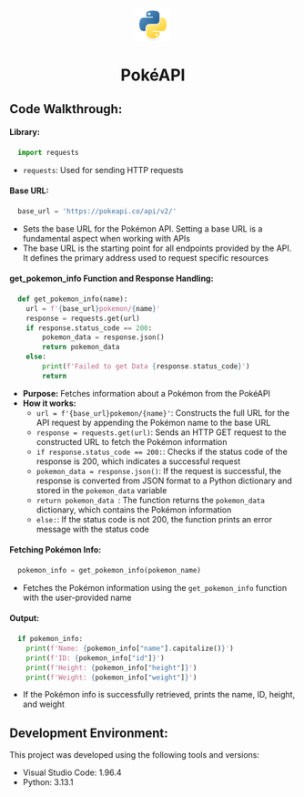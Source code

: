 <p align="center">
  <img src="https://github.com/devicons/devicon/blob/master/icons/python/python-original.svg" height="60" width="60">
</p>

<div align="center">
  <h1>PokéAPI</h1>
</div>

## Code Walkthrough:
#### Library:
```python
  import requests
```

  - ` requests `: Used for sending HTTP requests

#### Base URL:
```python
  base_url = 'https://pokeapi.co/api/v2/'
```

  - Sets the base URL for the Pokémon API. Setting a base URL is a fundamental aspect when working with APIs
  - The base URL is the starting point for all endpoints provided by the API. It defines the primary address used to request specific resources

#### get_pokemon_info Function and Response Handling:
```python
  def get_pokemon_info(name):
    url = f'{base_url}pokemon/{name}'
    response = requests.get(url)
    if response.status_code == 200:
        pokemon_data = response.json()
        return pokemon_data
    else:
        print(f'Failed to get Data {response.status_code}')
        return
```

  - **Purpose:** Fetches information about a Pokémon from the PokéAPI
  - **How it works:**
    - ` url = f'{base_url}pokemon/{name}' `: Constructs the full URL for the API request by appending the Pokémon name to the base URL
    - ` response = requests.get(url) `: Sends an HTTP GET request to the constructed URL to fetch the Pokémon information
    - ` if response.status_code == 200: `: Checks if the status code of the response is 200, which indicates a successful request
    - ` pokemon_data = response.json() `: If the request is successful, the response is converted from JSON format to a Python dictionary and stored in the ` pokemon_data ` variable
    - `return pokemon_data `: The function returns the ` pokemon_data ` dictionary, which contains the Pokémon information
    - ` else: `: If the status code is not 200, the function prints an error message with the status code

#### Fetching Pokémon Info:
```python
  pokemon_info = get_pokemon_info(pokemon_name)
```

  - Fetches the Pokémon information using the ` get_pokemon_info ` function with the user-provided name

#### Output:
```python
  if pokemon_info:
    print(f'Name: {pokemon_info["name"].capitalize()}')
    print(f'ID: {pokemon_info["id"]}')
    print(f'Height: {pokemon_info["height"]}')
    print(f'Weight: {pokemon_info["weight"]}')
```

  - If the Pokémon info is successfully retrieved, prints the name, ID, height, and weight

## Development Environment:
This project was developed using the following tools and versions:
  - Visual Studio Code: 1.96.4
  - Python: 3.13.1
